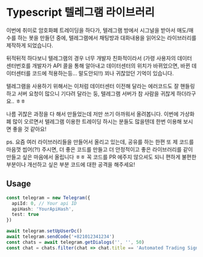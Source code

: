 # Typescript 텔레그램 라이브러리

이번에 취미로 암호화폐 트레이딩을 하다가, 텔레그램 방에서 시그널을 받아서 매도/매수를 하는 봇을 만들던 중에, 텔레그램에서 채팅방과 대화내용을 읽어오는 라이브러리를 제작하게 되었습니다.

뒤적뒤적 하다보니 텔레그램의 경우 너무 개발자 친화적이라서 (가령 사용자의 데이터센터번호를 개발자가 API 콜을 통해 알아내고 데이터센터의 위치가 바뀌었으면, 바뀐 데이터센터를 코드에 적용하는등... 말도안되!!) 꾀나 귀찮았던 기억이 있습니다.

텔레그램을 사용하기 위해서는 이처럼 데이터센터 이전해 달라는 에러코드도 잘 핸들링하고 서버 요청이 많으니 기다려 달라는 둥, 텔레그램 서버가 참 사람을 귀찮게 하더라구요.. ㅎㅎ

나름 귀찮은 과정을 다 해서 만들었는데 저만 쓰기 아까워서 올려봅니다.
이번에 가상화폐 많이 오르면서 텔레그램 이용한 트레이딩 하시는 분들도 많을텐데 한번 이용해 보시면 좋을 것 같아요!

ps. 요즘 여러 라이브러리들을 만들어서 올리고 있는데, 공유를 하는 한편 또 제 코드를 마음껏 씹어(?!) 주시면, 더 좋은 코드를 만들고 더 안정적이고 좋은 라이브러리를 같이 만들고 싶은 마음에서 올립니다 ㅎㅎ
꼭 코드를 PR 에주지 않으셔도 되니 편하게 불편한 부분이나 개선하고 싶은 부분 코드에 대한 공격을 해주세요!

## Usage

```ts
const telegram = new Telegram({
  apiId: 0, // Your api ID
  apiHash: 'YourApiHash',
  test: true
})

await telegram.setUpUserDc()
await telegram.sendCode('+821012341234')
const chats = await telegram.getDialogs('', '', 50)
const chat = chats.filter(chat => chat.title == 'Automated Trading Signals')[0]
```
